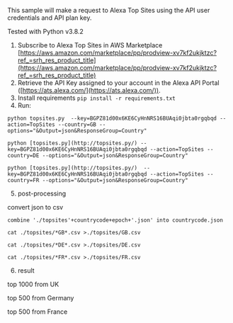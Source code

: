 This sample will make a request to Alexa Top Sites using the API user credentials and API plan key.

Tested with Python v3.8.2

1. Subscribe to Alexa Top Sites in AWS Marketplace  [https://aws.amazon.com/marketplace/pp/prodview-xv7kf2ukjktzc?ref_=srh_res_product_title](https://aws.amazon.com/marketplace/pp/prodview-xv7kf2ukjktzc?ref_=srh_res_product_title)
2. Retrieve the API Key assigned to your account in the Alexa API Portal ([https://ats.alexa.com/](https://ats.alexa.com/)).
3. Install requirements `pip install -r requirements.txt`
4. Run:

`python topsites.py  --key=BGPZ81d00x6KE6CyHnNRS16BUAqi0jbta0rgqbqd --action=TopSites --country=GB --options="&Output=json&ResponseGroup=Country"`

`python [topsites.py](http://topsites.py/) --key=BGPZ81d00x6KE6CyHnNRS16BUAqi0jbta0rgqbqd --action=TopSites --country=DE --options="&Output=json&ResponseGroup=Country"`

`python [topsites.py](http://topsites.py/)  --key=BGPZ81d00x6KE6CyHnNRS16BUAqi0jbta0rgqbqd --action=TopSites --country=FR --options="&Output=json&ResponseGroup=Country"`

5. post-processing 

convert json to csv

`combine './topsites'+countrycode+epoch+'.json' into countrycode.json`

`cat ./topsites/*GB*.csv >./topsites/GB.csv`

`cat ./topsites/*DE*.csv >./topsites/DE.csv`

`cat ./topsites/*FR*.csv >./topsites/FR.csv`

6. result 

top 1000 from UK

top 500 from Germany

top 500 from France
